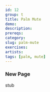 ```yaml
---
id: 12
group: t
title: Palm Mute
demo: 
description:
prereqs: 
category: 
slug: palm-mute
exercises:
artists: 
tags: [palm, mute]
---
```


### New Page

stub
